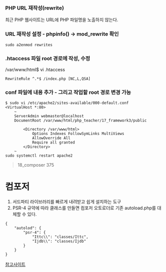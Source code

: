 ### PHP URL 재작성(rewrite)
최근 PHP 웹사이트는 URL에 PHP 파일명을 노출하지 않는다.   
  
### URL 재작성 설정 - phpinfo() -> mod_rewrite 확인
```
sudo a2enmod rewrites
```
### .htaccess 파일 root 경로에 작성, 수정
/var/www/html$ vi .htaccess
```
RewriteRule ^.*$ /index.php [NC,L,QSA]
```
### conf 파일에 내용 추가 - 그리고 작업할 root 경로 변경 가능
```
$ sudo vi /etc/apache2/sites-available/000-default.conf
<VirtualHost *:80>
	~
    ServerAdmin webmaster@localhost
	DocumentRoot /var/www/html/php_teacher/17_framework3/public

        <Directory /var/www/html>
            Options Indexes FollowSymLinks MultiViews
            AllowOverride All
            Require all granted
        </Directory>
	~	
sudo systemctl restart apache2
```
  
> 18_composer 375 

# 컴포저  
1) 서드파티 라이브러리를 빠르게 내려받고 쉽게 설치하는 도구  
2) PSR-4 규약에 따라 클래스를 만들면 컴포저 오토로더로 기존 autoload.php를 대체할 수 있다.

```
{
	"autolod": {
		"psr-4": {
			"Ittc\\": "classes/Ittc",
			"Ijdb\\": "classes/Ijdb"
		}
	}	
}
```
[참고사이트](https://www.lesstif.com/pages/viewpage.action?pageId=26083685)  
